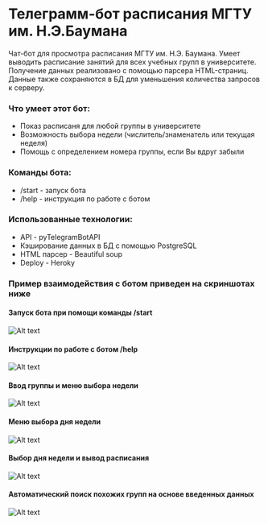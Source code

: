 # Телеграмм-бот расписания МГТУ им. Н.Э.Баумана
Чат-бот для просмотра расписания МГТУ им. Н.Э. Баумана. Умеет выводить расписание занятий для всех учебных групп в университете. Получение данных реализовано с помощью парсера HTML-страниц. Данные также сохраняются в БД для уменьшения количества запросов к серверу.
### Что умеет этот бот:
+ Показ расписаня для любой группы в университете
+ Возможность выбора недели (числитель/знаменатель или текущая неделя)
+ Помощь с определением номера группы, если Вы вдруг забыли
### Команды бота:
+ /start - запуск бота
+ /help - инструкция по работе с ботом
### Использованные технологии:
+ API - pyTelegramBotAPI
+ Кэширование данных в БД с помощью PostgreSQL
+ HTML парсер - Beautiful soup
+ Deploy - Heroky

### Пример взаимодействия с ботом приведен на скриншотах ниже
#### Запуск бота при помощи команды /start
![Alt text](https://github.com/bogdanov2812/Screenshots/blob/master/Telegram_Bots/BMSTU/start.png)
#### Инструкции по работе с ботом /help
![Alt text](https://github.com/bogdanov2812/Screenshots/blob/master/Telegram_Bots/BMSTU/help.png)
#### Ввод группы и меню выбора недели
![Alt text](https://github.com/bogdanov2812/Screenshots/blob/master/Telegram_Bots/BMSTU/group_intro.png)
#### Меню выбора дня недели
![Alt text](https://github.com/bogdanov2812/Screenshots/blob/master/Telegram_Bots/BMSTU/group_chisl.png)
#### Выбор дня недели и вывод расписания
![Alt text](https://github.com/bogdanov2812/Screenshots/blob/master/Telegram_Bots/BMSTU/group_day.png)
#### Автоматический поиск похожих групп на основе введенных данных
![Alt text](https://github.com/bogdanov2812/Screenshots/blob/master/Telegram_Bots/BMSTU/group_search.png)
